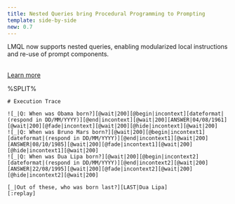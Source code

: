 ```yaml
---
title: Nested Queries bring Procedural Programming to Prompting
template: side-by-side
new: 0.7
---
```


LMQL now supports nested queries, enabling modularized local instructions and re-use of prompt components.

<br/>

<a class="btn" href="../docs/language/nestedqueries.html">
Learn more
</a>

%SPLIT%
```promptdown
# Execution Trace

![_|Q: When was Obama born?][@wait|200][@begin|incontext][dateformat|(respond in DD/MM/YYYY)][@end|incontext][@wait|200][ANSWER|04/08/1961][@wait|200][@fade|incontext][@wait|200][@hide|incontext][@wait|200]
![_|Q: When was Bruno Mars born?][@wait|200][@begin|incontext1][dateformat|(respond in DD/MM/YYYY)][@end|incontext1][@wait|200][ANSWER|08/10/1985][@wait|200][@fade|incontext1][@wait|200][@hide|incontext1][@wait|200]
![_|Q: When was Dua Lipa born?][@wait|200][@begin|incontext2][dateformat|(respond in DD/MM/YYYY)][@end|incontext2][@wait|200][ANSWER|22/08/1995][@wait|200][@fade|incontext2][@wait|200][@hide|incontext2][@wait|200]

[_|Out of these, who was born last?][LAST|Dua Lipa]
[:replay]
```
